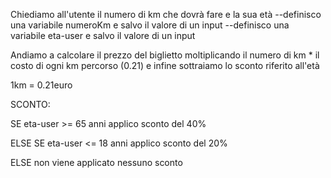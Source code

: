 Chiediamo all'utente il numero di km che dovrà fare e la sua età
--definisco una variabile numeroKm e salvo il valore di un input
--definisco una variabile eta-user e salvo il valore di un input

Andiamo a calcolare il prezzo del biglietto moltiplicando il numero di km \* il costo di ogni km percorso (0.21) e infine sottraiamo lo sconto riferito all'età

1km = 0.21euro

SCONTO:

SE eta-user >= 65 anni
applico sconto del 40%

ELSE SE eta-user <= 18 anni
applico sconto del 20%

ELSE
non viene applicato nessuno sconto

